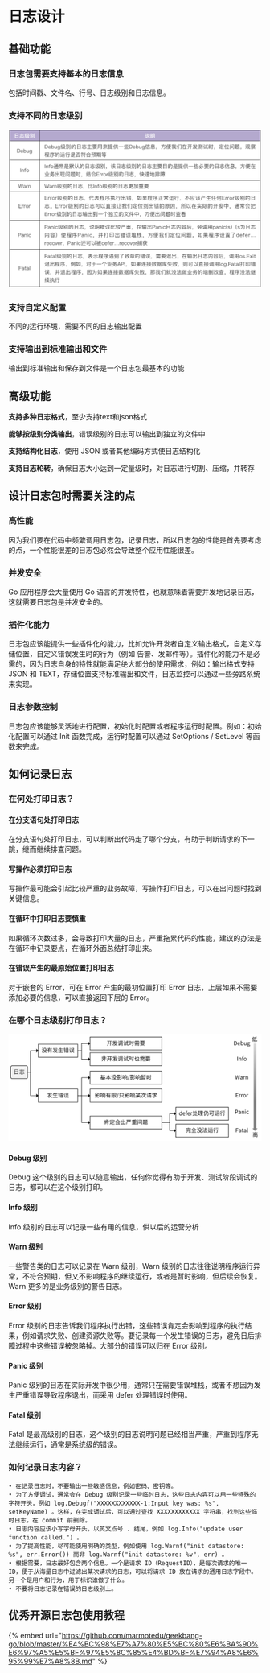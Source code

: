 # 日志设计

## 基础功能

### 日志包需要支持基本的日志信息

包括时间戳、文件名、行号、日志级别和日志信息。

### 支持不同的日志级别

![](<../../../.gitbook/assets/image (1) (2).png>)

### 支持自定义配置

不同的运行环境，需要不同的日志输出配置

### 支持输出到标准输出和文件

输出到标准输出和保存到文件是一个日志包最基本的功能

## 高级功能

**支持多种日志格式**，至少支持text和json格式&#x20;

**能够按级别分类输出**，错误级别的日志可以输出到独立的文件中&#x20;

**支持结构化日志**，使用 JSON 或者其他编码方式使日志结构化&#x20;

**支持日志轮转**，确保日志大小达到一定量级时，对日志进行切割、压缩，并转存

## 设计日志包时需要关注的点

### 高性能

因为我们要在代码中频繁调用日志包，记录日志，所以日志包的性能是首先要考虑的点，一个性能很差的日志包必然会导致整个应用性能很差。

### 并发安全

Go 应用程序会大量使用 Go 语言的并发特性，也就意味着需要并发地记录日志，这就需要日志包是并发安全的。

### 插件化能力

日志包应该能提供一些插件化的能力，比如允许开发者自定义输出格式，自定义存储位置，自定义错误发生时的行为（例如 告警、发邮件等）。插件化的能力不是必需的，因为日志自身的特性就能满足绝大部分的使用需求，例如：输出格式支持 JSON 和 TEXT，存储位置支持标准输出和文件，日志监控可以通过一些旁路系统来实现。

### 日志参数控制

日志包应该能够灵活地进行配置，初始化时配置或者程序运行时配置。例如：初始化配置可以通过 Init 函数完成，运行时配置可以通过 SetOptions / SetLevel 等函数来完成。



## 如何记录日志

### 在何处打印日志？

#### **在分支语句处打印日志**

在分支语句处打印日志，可以判断出代码走了哪个分支，有助于判断请求的下一跳，继而继续排查问题。&#x20;

#### 写操作必须打印日志

写操作最可能会引起比较严重的业务故障，写操作打印日志，可以在出问题时找到关键信息。&#x20;

#### 在循环中打印日志要慎重

如果循环次数过多，会导致打印大量的日志，严重拖累代码的性能，建议的办法是在循环中记录要点，在循环外面总结打印出来。&#x20;

#### 在错误产生的最原始位置打印日志

对于嵌套的 Error，可在 Error 产生的最初位置打印 Error 日志，上层如果不需要添加必要的信息，可以直接返回下层的 Error。

### 在哪个日志级别打印日志？

![](<../../../.gitbook/assets/image (2) (1).png>)

#### Debug 级别&#x20;

Debug 这个级别的日志可以随意输出，任何你觉得有助于开发、测试阶段调试的日志，都可以在这个级别打印。

#### Info 级别&#x20;

Info 级别的日志可以记录一些有用的信息，供以后的运营分析

#### Warn 级别

一些警告类的日志可以记录在 Warn 级别，Warn 级别的日志往往说明程序运行异常，不符合预期，但又不影响程序的继续运行，或者是暂时影响，但后续会恢复。Warn 更多的是业务级别的警告日志。

#### Error 级别&#x20;

Error 级别的日志告诉我们程序执行出错，这些错误肯定会影响到程序的执行结果，例如请求失败、创建资源失败等。要记录每一个发生错误的日志，避免日后排障过程中这些错误被忽略掉。大部分的错误可以归在 Error 级别。

#### Panic 级别&#x20;

Panic 级别的日志在实际开发中很少用，通常只在需要错误堆栈，或者不想因为发生严重错误导致程序退出，而采用 defer 处理错误时使用。

#### Fatal 级别&#x20;

Fatal 是最高级别的日志，这个级别的日志说明问题已经相当严重，严重到程序无法继续运行，通常是系统级的错误。



### 如何记录日志内容？

```
• 在记录日志时，不要输出一些敏感信息，例如密码、密钥等。
• 为了方便调试，通常会在 Debug 级别记录一些临时日志，这些日志内容可以用一些特殊的字符开头，例如 log.Debugf("XXXXXXXXXXXX-1:Input key was: %s", setKeyName) 。这样，在完成调试后，可以通过查找 XXXXXXXXXXXX 字符串，找到这些临时日志，在 commit 前删除。
• 日志内容应该小写字母开头，以英文点号 . 结尾，例如 log.Info("update user function called.") 。
• 为了提高性能，尽可能使用明确的类型，例如使用 log.Warnf("init datastore: %s", err.Error()) 而非 log.Warnf("init datastore: %v", err) 。
• 根据需要，日志最好包含两个信息。一个是请求 ID（RequestID），是每次请求的唯一 ID，便于从海量日志中过滤出某次请求的日志，可以将请求 ID 放在请求的通用日志字段中。另一个是用户和行为，用于标识谁做了什么。
• 不要将日志记录在错误的日志级别上。
```

## 优秀开源日志包使用教程

{% embed url="https://github.com/marmotedu/geekbang-go/blob/master/%E4%BC%98%E7%A7%80%E5%BC%80%E6%BA%90%E6%97%A5%E5%BF%97%E5%8C%85%E4%BD%BF%E7%94%A8%E6%95%99%E7%A8%8B.md" %}









